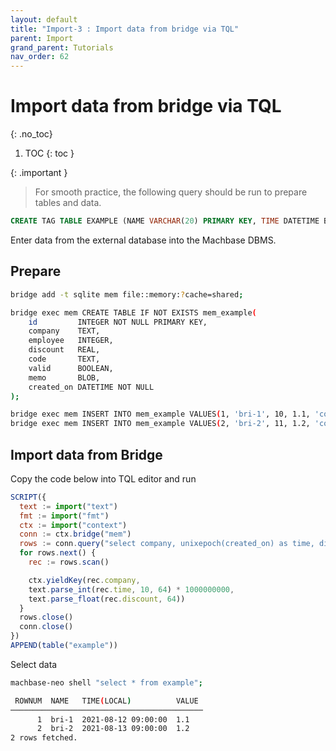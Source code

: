 ```yaml
---
layout: default
title: "Import-3 : Import data from bridge via TQL"
parent: Import
grand_parent: Tutorials
nav_order: 62
---
```


# Import data from bridge via TQL
{: .no_toc}

1. TOC
{: toc }

{: .important }
> For smooth practice, the following query should be run to prepare tables and data.
```sql
CREATE TAG TABLE EXAMPLE (NAME VARCHAR(20) PRIMARY KEY, TIME DATETIME BASETIME, VALUE DOUBLE SUMMARIZED);
```
>

Enter data from the external database into the Machbase DBMS.

## Prepare

```sh
bridge add -t sqlite mem file::memory:?cache=shared;

bridge exec mem CREATE TABLE IF NOT EXISTS mem_example(
    id         INTEGER NOT NULL PRIMARY KEY,
    company    TEXT,
    employee   INTEGER,
    discount   REAL,
    code       TEXT,
    valid      BOOLEAN,
    memo       BLOB,
    created_on DATETIME NOT NULL
);

bridge exec mem INSERT INTO mem_example VALUES(1, 'bri-1', 10, 1.1, 'code', NULL, NULL, '2021-08-12');
bridge exec mem INSERT INTO mem_example VALUES(2, 'bri-2', 11, 1.2, 'code', NULL, NULL, '2021-08-13');
```

## Import data from Bridge

Copy the code below into TQL editor and run

```js
SCRIPT({
  text := import("text")
  fmt := import("fmt")
  ctx := import("context")
  conn := ctx.bridge("mem")
  rows := conn.query("select company, unixepoch(created_on) as time, discount from mem_example")
  for rows.next() {
    rec := rows.scan()

    ctx.yieldKey(rec.company,
    text.parse_int(rec.time, 10, 64) * 1000000000,
    text.parse_float(rec.discount, 64))
  }
  rows.close()
  conn.close()
})
APPEND(table("example"))
```

Select data

```sh
machbase-neo shell "select * from example";

 ROWNUM  NAME   TIME(LOCAL)          VALUE 
───────────────────────────────────────────
      1  bri-1  2021-08-12 09:00:00  1.1   
      2  bri-2  2021-08-13 09:00:00  1.2   
2 rows fetched.
```
